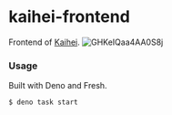 # kaihei-frontend

Frontend of [Kaihei](https://kaihei.shmn7iii.net/).
![GHKeIQaa4AA0S8j](https://github.com/shmn7iii/kaihei-frontend/assets/46078198/12a7e3b1-4670-4769-8367-acd14d6d58f7)


### Usage

Built with Deno and Fresh.

```
$ deno task start
```
